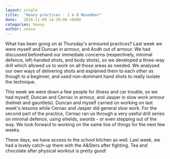 ```yaml
---
layout: single
title:  "Heavy practices - 1 & 8 November"
date:   2018-11-09 14:30:00 +0000
categories: heavy
author: nessa
---
```

What has been going on at Thursday's armoured practices? Last week we were myself and Duncan in armour, and Aodh out of armour. We had discussed beforehand our immediate concerns (respectively, minimal defence, left-handed shots, and body shots), so we developed a three-way drill which allowed us to work on all those areas as needed. We analysed our own ways of delivering shots and explained them to each other as though to a beginner, and used non-dominant hand shots to really isolate the technique. 

This week we were down a few people for illness and car trouble, so we had myself, Duncan and Cernac in armour, and Jasper in slow work armour (helmet and gauntlets). Duncan and myself carried on working on last week's lessons while Cernac and Jasper did general slow work. For the second part of the practice, Cernac ran us through a very useful drill series on minimal defence, using shields, swords - or even stepping out of the way. We look forward to working on the same line of things for the next few weeks. 

These days, we have access to the school kitchen as well. Last week, we had a lovely catch-up there with the A&Sters after fighting. Tea and chocolate after physical workout is pretty good!